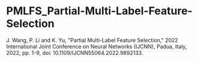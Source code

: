 # PMLFS_Partial-Multi-Label-Feature-Selection
J. Wang, P. Li and K. Yu, "Partial Multi-Label Feature Selection," 2022 International Joint Conference on Neural Networks (IJCNN), Padua, Italy, 2022, pp. 1-9, doi: 10.1109/IJCNN55064.2022.9892133.
